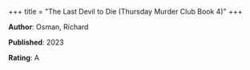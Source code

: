 +++
title = "The Last Devil to Die (Thursday Murder Club Book 4)"
+++



**Author**: Osman, Richard

**Published**: 2023

**Rating**: A

